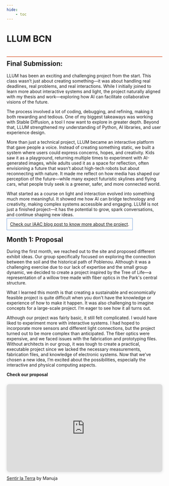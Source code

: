 ```yaml
---
hide:
    - toc
---
```


# LLUM BCN
<div style="height:2px; background-color: #E17858; margin-top: 40px; margin-bottom: -20px;"></div>


## Final Submission:

LLUM has been an exciting and challenging project from the start. This class wasn’t just about creating something—it was about handling real deadlines, real problems, and real interactions. While I initially joined to learn more about interactive systems and light, the project naturally aligned with my thesis and work—exploring how AI can facilitate collaborative visions of the future.

The process involved a lot of coding, debugging, and refining, making it both rewarding and tedious. One of my biggest takeaways was working with Stable Diffusion, a tool I now want to explore in greater depth. Beyond that, LLUM strengthened my understanding of Python, AI libraries, and user experience design.

More than just a technical project, LLUM became an interactive platform that gave people a voice. Instead of creating something static, we built a system where users could express concerns, hopes, and creativity. Kids saw it as a playground, returning multiple times to experiment with AI-generated images, while adults used it as a space for reflection, often envisioning a future that wasn’t about high-tech robots but about reconnecting with nature. It made me reflect on how media has shaped our perception of the future—while many expect futuristic skylines and flying cars, what people truly seek is a greener, safer, and more connected world.

What started as a course on light and interaction evolved into something much more meaningful. It showed me how AI can bridge technology and creativity, making complex systems accessible and engaging. LLUM is not just a finished project—it has the potential to grow, spark conversations, and continue shaping new ideas.

<span style="background-color: #FFFCFA; padding: 10px; border: 1px solid #699ADA;"> [Check our IAAC blog post to know more about the project](https://iaac.net/iaac-llum-barcelona-2025/).</span>


## Month 1: Proposal
During the first month, we reached out to the site and proposed different exhibit ideas. Our group specifically focused on exploring the connection between the soil and the historical path of Poblenou. Although it was a challenging exercise due to our lack of expertise and the small group dynamic, we decided to create a project inspired by the Tree of Life—a representation of a willow tree made with fiber optics in the Park's central structure.

What I learned this month is that creating a sustainable and economically feasible project is quite difficult when you don't have the knowledge or experience of how to make it happen. It was also challenging to imagine concepts for a large-scale project. I’m eager to see how it all turns out.

Although our project was fairly basic, it still felt complicated. I would have liked to experiment more with interactive systems. I had hoped to incorporate more sensors and different light connections, but the project turned out to be more complex than anticipated. The fiber optics were expensive, and we faced issues with the fabrication and prototyping files. Without architects in our group, it was tough to create a practical, executable project since we lacked the necessary measurements, fabrication files, and knowledge of electronic systems. Now that we’ve chosen a new idea, I’m excited about the possibilities, especially the interactive and physical computing aspects.


**Check our proposal**
<div style="position: relative; width: 100%; height: 0; padding-top: 56.2500%;
 padding-bottom: 0; box-shadow: 0 2px 8px 0 rgba(63,69,81,0.16); margin-top: 1.6em; margin-bottom: 0.9em; overflow: hidden;
 border-radius: 8px; will-change: transform;">
  <iframe loading="lazy" style="position: absolute; width: 100%; height: 100%; top: 0; left: 0; border: none; padding: 0;margin: 0;"
    src="https://www.canva.com/design/DAGU8iQOYcA/Nz24IA2YX6JzE0ObEmOtOw/view?embed" allowfullscreen="allowfullscreen" allow="fullscreen">
  </iframe>
</div>
<a href="https:&#x2F;&#x2F;www.canva.com&#x2F;design&#x2F;DAGU8iQOYcA&#x2F;Nz24IA2YX6JzE0ObEmOtOw&#x2F;view?utm_content=DAGU8iQOYcA&amp;utm_campaign=designshare&amp;utm_medium=embeds&amp;utm_source=link" target="_blank" rel="noopener">Sentir la Terra</a> by Manuja